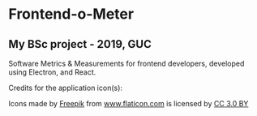 # Frontend-o-Meter

## My BSc project - 2019, GUC

Software Metrics & Measurements for frontend developers, developed using Electron, and React.

Credits for the application icon(s):

<div>Icons made by <a href="https://www.freepik.com/?__hstc=57440181.5d67a4b3211b851d9a1df37c5898eeb2.1556713919288.1556713919288.1556723601129.2&__hssc=57440181.3.1556723601129&__hsfp=3106438134" title="Freepik">Freepik</a> from <a href="https://www.flaticon.com/" 			    title="Flaticon">www.flaticon.com</a> is licensed by <a href="http://creativecommons.org/licenses/by/3.0/" 			    title="Creative Commons BY 3.0" target="_blank">CC 3.0 BY</a></div>
